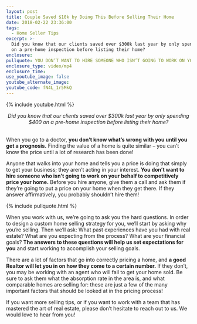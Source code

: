 ```yaml
---
layout: post
title: Couple Saved $10k by Doing This Before Selling Their Home
date: 2018-02-22 23:36:00
tags:
  - Home Seller Tips
excerpt: >-
  Did you know that our clients saved over $300k last year by only spending $400
  on a pre-home inspection before listing their home?
enclosure:
pullquote: YOU DON’T WANT TO HIRE SOMEONE WHO ISN’T GOING TO WORK ON YOUR BEHALF.
enclosure_type: video/mp4
enclosure_time:
use_youtube_image: false
youtube_alternate_image:
youtube_code: fN4L_1r5MkQ
---
```


{% include youtube.html %}

<center><em>Did you know that our clients saved over $300k last year by only spending $400 on a pre-home inspection before listing their home?</em></center>

<center>&nbsp;</center>

When you go to a doctor, **you don’t know what’s wrong with you until you get a prognosis.** Finding the value of a home is quite similar – you can’t know the price until a lot of research has been done!

Anyone that walks into your home and tells you a price is doing that simply to get your business; they aren’t acting in your interest. **You don’t want to hire someone who isn’t going to work on your behalf to competitively price your home.** Before you hire anyone, give them a call and ask them if they’re going to put a price on your home when they get there. If they answer affirmatively, you probably shouldn’t hire them!

{% include pullquote.html %}

When you work with us, we’re going to ask you the hard questions. In order to design a custom home selling strategy for you, we’ll start by asking why you’re selling. Then we’ll ask: What past experiences have you had with real estate? What are you expecting from the process? What are your financial goals? **The answers to these questions will help us set expectations for you** and start working to accomplish your selling goals.

There are a lot of factors that go into correctly pricing a home, and **a good Realtor will let you in on how they come to a certain number.** If they don’t, you may be working with an agent who will fail to get your home sold. Be sure to ask them what the absorption rate in the area is, and what comparable homes are selling for: these are just a few of the many important factors that should be looked at in the pricing process!

If you want more selling tips, or if you want to work with a team that has mastered the art of real estate, please don’t hesitate to reach out to us. We would love to hear from you!